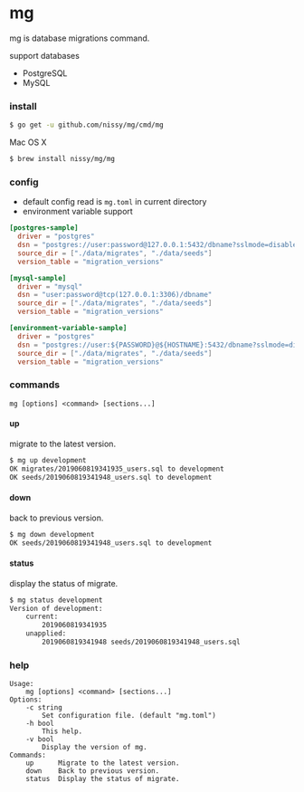 # mg
mg is database migrations command.

support databases
- PostgreSQL
- MySQL


### install

```bash
$ go get -u github.com/nissy/mg/cmd/mg
```

Mac OS X
```bash
$ brew install nissy/mg/mg
```

### config

- default config read is `mg.toml` in current directory
- environment variable support

```toml
[postgres-sample]
  driver = "postgres"
  dsn = "postgres://user:password@127.0.0.1:5432/dbname?sslmode=disable"
  source_dir = ["./data/migrates", "./data/seeds"]
  version_table = "migration_versions"

[mysql-sample]
  driver = "mysql"
  dsn = "user:password@tcp(127.0.0.1:3306)/dbname"
  source_dir = ["./data/migrates", "./data/seeds"]
  version_table = "migration_versions"

[environment-variable-sample]
  driver = "postgres"
  dsn = "postgres://user:${PASSWORD}@${HOSTNAME}:5432/dbname?sslmode=disable"
  source_dir = ["./data/migrates", "./data/seeds"]
  version_table = "migration_versions"
```

### commands

 `mg [options] <command> [sections...]`

#### up

migrate to the latest version.

```bash
$ mg up development
OK migrates/2019060819341935_users.sql to development
OK seeds/2019060819341948_users.sql to development
```

#### down

back to previous version.

```bash
$ mg down development
OK seeds/2019060819341948_users.sql to development
```

#### status

display the status of migrate.

```bash
$ mg status development
Version of development:
    current:
        2019060819341935
    unapplied:
        2019060819341948 seeds/2019060819341948_users.sql
```

### help
```
Usage:
    mg [options] <command> [sections...]
Options:
    -c string
        Set configuration file. (default "mg.toml")
    -h bool
        This help.
    -v bool
        Display the version of mg.
Commands:
    up      Migrate to the latest version.
    down    Back to previous version.
    status  Display the status of migrate.
```
